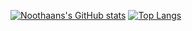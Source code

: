 [![Noothaans's GitHub stats](https://github-readme-stats.vercel.app/api?username=Noothaan&theme=tokyonight)](https://github.com/anuraghazra/github-readme-stats)
[![Top Langs](https://github-readme-stats.vercel.app/api/top-langs/?username=Noothaan)](https://github.com/anuraghazra/github-readme-stats)

